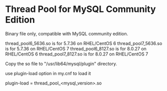 # Thread Pool for MySQL Community Edition

Binary file only, compatible with MySQL community edition.

  thread_pool6_5636.so is for 5.7.36 on RHEL/CentOS 6
  thread_pool7_5636.so is for 5.7.36 on RHEL/CentOS 7
  thread_pool6_8127.so is for 8.0.27 on RHEL/CentOS 6
  thread_pool7_8127.so is for 8.0.27 on RHEL/CentOS 7

Copy the so file to "/usr/lib64/mysql/plugin" directory.

use plugin-load option in my.cnf to load it

  plugin-load = thread_pool<os version>_<mysql_version>.so

